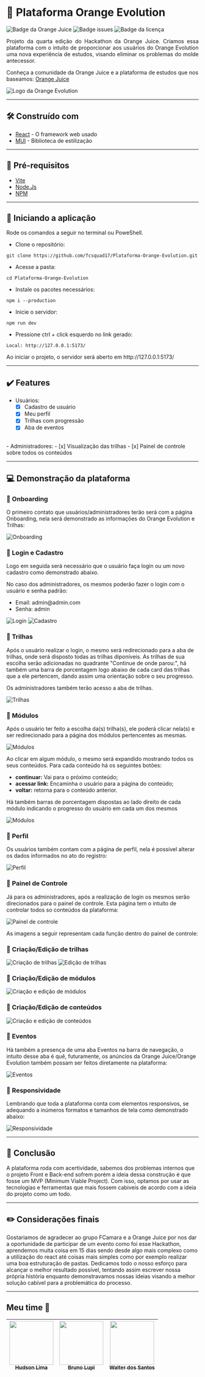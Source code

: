 # 🍊 Plataforma Orange Evolution

![Badge da Orange Juice](https://img.shields.io/badge/ORANGE-JUICE-orange?style=for-the-badge&logo=E) ![Badge issues](https://img.shields.io/github/issues/fcsquad17/API-Orange-Evolution?style=for-the-badge) ![Badge da licença](https://img.shields.io/github/license/fcsquad17/API-Orange-Evolution?style=for-the-badge)

<p align="justify">Projeto da quarta edição do Hackathon da Orange Juice. Criamos essa plataforma com o intuito de proporcionar aos usuários do Orange Evolution uma nova experiência de estudos, visando eliminar os problemas do molde antecessor.

<p>Conheça a comunidade da Orange Juice e a plataforma de estudos que nos baseamos: <a href="https://digital.fcamara.com.br/orangejuice">Orange Juice</a></p>

![Logo da Orange Evolution](https://d335luupugsy2.cloudfront.net/cms/files/107693/1663161547/$2c3a91bepr3)

---

## 🛠️ Construído com

* [React](https://pt-br.reactjs.org/) - O framework web usado
* [MUI](https://mui.com/material-ui/getting-started/templates/album/) - Biblioteca de estilização

---

## 📘 Pré-requisitos

* [Vite](https://vitejs.dev/)
* [Node.Js](https://nodejs.org/en/)
* [NPM](https://www.npmjs.com/)

---

## 📖 Iniciando a aplicação

<p>Rode os comandos a seguir no terminal ou PoweShell.</p>

- Clone o repositório:

```
git clone https://github.com/fcsquad17/Plataforma-Orange-Evolution.git
```

- Acesse a pasta:

```
cd Plataforma-Orange-Evolution
```

- Instale os pacotes necessários:

```
npm i --production
```

- Inicie o servidor:

```
npm run dev
```

- Pressione ctrl + click esquerdo no link gerado:

```
Local: http://127.0.0.1:5173/
```

<p>Ao iniciar o projeto, o servidor será aberto em http://127.0.0.1:5173/</p>

---

## ✔️ Features

- Usuários:
  - [x] Cadastro de usuário
  - [x] Meu perfil
  - [x] Trilhas com progressão
  - [x] Aba de eventos
<br />
- Administradores:
  - [x] Visualização das trilhas
  - [x] Painel de controle sobre todos os conteúdos

---

## 💻 Demonstração da plataforma

### 📄 Onboarding

<p>O primeiro contato que usuários/administradores terão será com a página Onboarding, nela será demonstrado as informações do Orange Evolution e Trilhas:</p>
<img alt="Onboarding" src="./readme - images/1 - Onboarding.PNG" />

### 📄 Login e Cadastro

<p>Logo em seguida será necessário que o usuário faça login ou um novo cadastro como demonstrado abaixo.</p>
<p>No caso dos administradores, os mesmos poderão fazer o login com o usuário e senha padrão:</p> 
<ul>
  <li>Email: admin@admin.com</li>
  <li>Senha: admin</li>
</ul>
<img alt="Login" src="./readme - images/2 - Login.PNG" />
<img alt="Cadastro" src="./readme - images/3 - Cadastro.PNG" />
<br />

### 📄 Trilhas

<p>Após o usuário realizar o login, o mesmo será redirecionado para a aba de trilhas, onde será disposto todas as trilhas diponíveis. As trilhas de sua escolha serão adicionadas no quadrante "Continue de onde parou:", há também uma barra de porcentagem logo abaixo de cada card das trilhas que a ele pertencem, dando assim uma orientação sobre o seu progresso.</p>
<p>Os administradores também terão acesso a aba de trilhas.</p>
<img alt="Trilhas" src="./readme - images/4 - Trilhas.PNG">

### 📄 Módulos

<p>Após o usuário ter feito a escolha da(s) trilha(s), ele poderá clicar nela(s) e ser redirecionado para a página dos módulos pertencentes as mesmas.</p>
<img alt="Módulos" src="./readme - images/5 - Módulos.PNG">
<p>Ao clicar em algum módulo, o mesmo será expandido mostrando todos os seus conteúdos. Para cada conteúdo há os seguintes botões:</p>

<ul>
  <li><strong>continuar:</strong> Vai para o próximo conteúdo;</li>
  <li><strong>acessar link:</strong> Encaminha o usuário para a página do conteúdo;</li>
  <li><strong>voltar:</strong> retorna para o conteúdo anterior.</li>
</ul>

<P>Há também barras de porcentagem dispostas ao lado direito de cada módulo indicando o progresso do usuário em cada um dos mesmos</p>
<img alt="Módulos" src="./readme - images/5.1 - Módulos Abertos.PNG">

### 📄 Perfil

<p>Os usuários também contam com a página de perfil, nela é possível alterar os dados informados no ato do registro:</p>
<img alt="Perfil" src="./readme - images/11 - Perfil.PNG">

### 📄 Painel de Controle

<p>Já para os administradores, após a realização de login os mesmos serão direcionados para o painel de controle. Esta página tem o intuito de controlar todos so conteúdos da plataforma:</p>

<img alt="Painel de controle" src="./readme - images/6 - Painel de controle.PNG">

<p>As imagens a seguir representam cada função dentro do painel de controle:

### 📄 Criação/Edição de trilhas

<img alt="Criação de trilhas" src="./readme - images/7 - Criação de trilhas.PNG">
<img alt="Edição de trilhas" src="./readme - images/8 - Edição de trilhas.PNG">

### 📄 Criação/Edição de módulos

<img alt="Criação e edição de módulos" src="./readme - images/9 - Criação e edição de módulos.PNG">

### 📄 Criação/Edição de conteúdos

<img alt="Criação e edição de conteúdos" src="./readme - images/10 - Criação e edição de conteúdos.PNG">

### 📄 Eventos

<p>Há também a presença de uma aba Eventos na barra de navegação, o intuito desse aba é quê, futuramente, os anúncios da Orange Juice/Orange Evolution também possam ser feitos diretamente na plataforma:</p>
<img alt="Eventos" src="./readme - images/12 - Eventos.PNG">

### 📄 Responsividade

<p>Lembrando que toda a plataforma conta com elementos responsivos, se adequando a inúmeros formatos e tamanhos de tela como demonstrado abaixo:</p>
<img alt="Responsividade" src="./readme - images/13 - Responsividade.PNG">

---

## 🏁 Conclusão

<p>A plataforma roda com acertividade, sabemos dos problemas internos que o projeto Front e Back-end sofrem porém a ideia dessa construção é que fosse um MVP (Minimum Viable Project). Com isso, optamos por usar as tecnologias e ferramentas que mais fossem cabiveis de acordo com a ideia do projeto como um todo.</p>

---

## ✏️ Considerações finais

<p>Gostariamos de agradecer ao grupo FCamara e a Orange Juice por nos dar a oportunidade de participar de um evento como foi esse Hackathon, aprendemos muita coisa em 15 dias sendo desde algo mais complexo como a utilização do react até coisas mais simples como por exemplo realizar uma boa estruturação de pastas. Dedicamos todo o nosso esforço  para alcançar o melhor resultado possível, tentando assim escrever nossa própria história enquanto demonstravamos nossas ideias visando a melhor solução cabível para a problemática do processo.</p>

---

## Meu time 🥇

| [<img src="https://avatars.githubusercontent.com/u/93748488?v=4" width=115><br><sub>Hudson Lima</sub>](https://github.com/hudson-uchoa) | [<img src="https://avatars.githubusercontent.com/u/86809682?v=4" width=115><br><sub>Bruno Lupi</sub>](https://github.com/lupibruno) | [<img src="https://avatars.githubusercontent.com/u/102756522?v=4" width=115><br><sub>Walter dos Santos</sub>](https://github.com/WalterDSTS) |
| :-------------------------------------------------------------------------------------------------------------------------------------: | :---------------------------------------------------------------------------------------------------------------------------------: | :------------------------------------------------------------------------------------------------------------------------------------------: |